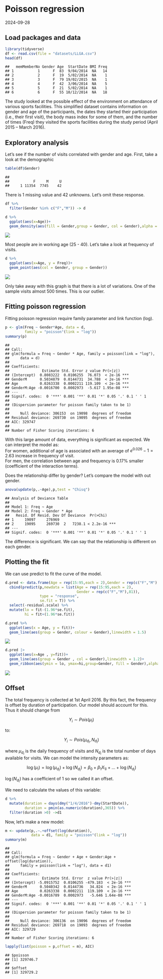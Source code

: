 Poisson regression
================
2024-09-28

## Load packages and data

``` r
library(tidyverse)
df <- read.csv(file = "datasets/LLGA.csv")
head(df)
```

    ##   memMemberNo Gender Age  StartDate BMI Freq
    ## 1           1      F  83  9/04/2014  NA   14
    ## 2           2      F  19  5/02/2014  NA    1
    ## 3           3      F  79 19/02/2015  NA    1
    ## 4           4      F  42  3/06/2014  NA    5
    ## 5           5      F  21  5/02/2014  NA    1
    ## 6           6      F  55 10/12/2014  NA   18

The study looked at the possible effect of the environment on attendance
of various sports facilities. This simplified dataset contains
information on gender and age of the participants, the dates they
started their participation (i.e., their first visit), the body mass
index for some of them, and the number of times (Freq) they visited the
sports facilities during the study period (April 2015 – March 2016).

## Exploratory analysis

Let’s see if the number of visits correlated with gender and age. First,
take a look at the demographic

``` r
table(df$Gender)
```

    ## 
    ##           F     M     U 
    ##     1 11354  7745    42

There is 1 missing value and 42 unknowns. Let’s omit these response.

``` r
df %>%
  filter(Gender %in% c("F","M")) -> d

d %>%
  ggplot(aes(x=Age))+
  geom_density(aes(fill = Gender,group = Gender, col = Gender),alpha = .4)
```

![](poisson_files/fig/filter%20data-1.png)<!-- -->

Most people are in working age (25 - 40). Let’s take a look at frequency
of visits.

``` r
d %>%
  ggplot(aes(x=Age, y = Freq))+
  geom_point(aes(col = Gender, group = Gender))
```

![](poisson_files/fig/unnamed-chunk-1-1.png)<!-- -->

Only take away with this graph is that there is a lot of variations. One
of the sample visits almost 500 times. This is our outlier.

## Fitting poisson regression

Fitting poisson regression require family parameter and link function
(log).

``` r
p <- glm(Freq ~ Gender*Age, data = d, 
         family = "poisson"(link = "log"))
summary(p)
```

    ## 
    ## Call:
    ## glm(formula = Freq ~ Gender * Age, family = poisson(link = "log"), 
    ##     data = d)
    ## 
    ## Coefficients:
    ##               Estimate Std. Error z value Pr(>|z|)    
    ## (Intercept)  0.8083222  0.0106255  76.073  < 2e-16 ***
    ## GenderM      0.5034879  0.0144731  34.788  < 2e-16 ***
    ## Age          0.0263338  0.0002211 119.109  < 2e-16 ***
    ## GenderM:Age -0.0016700  0.0002973  -5.617 1.95e-08 ***
    ## ---
    ## Signif. codes:  0 '***' 0.001 '**' 0.01 '*' 0.05 '.' 0.1 ' ' 1
    ## 
    ## (Dispersion parameter for poisson family taken to be 1)
    ## 
    ##     Null deviance: 306153  on 19098  degrees of freedom
    ## Residual deviance: 269730  on 19095  degrees of freedom
    ## AIC: 329747
    ## 
    ## Number of Fisher Scoring iterations: 6

With this large amount of data, everything is significant as expected.
We can interpret the model as:  
For women, additional of age is associated with an average of
$e^{0.026}-1 = 2.63%$ increase in frequency of visit.  
For men, the correlation between age and frequency is 0.17% smaller
(coefficient of the interaction terms).

Does the relationship differ by gender? Let’s compare the model with out
gender.

``` r
anova(update(p,.~Age),p,test = "Chisq")
```

    ## Analysis of Deviance Table
    ## 
    ## Model 1: Freq ~ Age
    ## Model 2: Freq ~ Gender * Age
    ##   Resid. Df Resid. Dev Df Deviance  Pr(>Chi)    
    ## 1     19097     276969                          
    ## 2     19095     269730  2   7238.1 < 2.2e-16 ***
    ## ---
    ## Signif. codes:  0 '***' 0.001 '**' 0.01 '*' 0.05 '.' 0.1 ' ' 1

The difference is significant. We can say that the relationship is
different on each gender.

## Plotting the fit

We can use predict to fit the curve of the model.

``` r
d.pred <- data.frame(Age = rep(15:95,each = 2),Gender = rep(c("F","M"),81)) %>%
  cbind(predict(p,newdata = list(Age = rep(15:95,each = 2),
                                 Gender = rep(c("F","M"),81)),
                type = "response",
                se.fit = T)) %>%
  select(-residual.scale) %>%
  mutate(lo = fit-(1.96*se.fit),
         hi = fit+(1.96*se.fit))

d.pred %>%
  ggplot(aes(x = Age, y = fit))+
  geom_line(aes(group = Gender, colour = Gender),linewidth = 1.5)
```

![](poisson_files/fig/plot-1.png)<!-- -->

``` r
d.pred |> 
  ggplot(aes(x=Age , y=fit))+
  geom_line(aes(group = Gender , col = Gender),linewidth = 1.2)+
  geom_ribbon(aes(ymin = lo, ymax=hi,group=Gender, fill = Gender),alpha=.4)
```

![](poisson_files/fig/plot-2.png)<!-- -->

## Offset

The total frequency is collected at 1st April 2016. By this fact, the
frequency is offset by duration of participation. Our model should
account for this. Thus it should change from

$$
Y_i\sim Pois(\mu_i)
$$

to:

$$
Y_i\sim Pois(\mu_{d_i},N_{d_i})
$$

where $\mu_{d_i}$ is the daily frequency of visits and $N_{d_i}$ is the
total number of days available for visits. We can model the intensity
parameters as:

$$
\log(\mu_{i})=\log(\mu_{d_i})+\log(N_{d_i})=\beta_0+\beta_1X_{1i}+\ldots+\log(N_{d_i})
$$

$\log(N_{d_i})$ has a coefficient of 1 so we called it an offset.

We need to calculate the values of this variable:

``` r
d %>%
  mutate(duration = days(dmy("1/4/2016")-dmy(StartDate)),
         duration = pmin(as.numeric(duration),365)) %>% 
  filter(duration >0) ->d1
```

Now, let’s make a new model:

``` r
m <- update(p,.~.+offset(log(duration)),
            data = d1, family = "poisson"(link = "log"))
summary(m)
```

    ## 
    ## Call:
    ## glm(formula = Freq ~ Gender + Age + Gender:Age + offset(log(duration)), 
    ##     family = poisson(link = "log"), data = d1)
    ## 
    ## Coefficients:
    ##               Estimate Std. Error  z value Pr(>|z|)    
    ## (Intercept) -5.0915752  0.0106255 -479.183  < 2e-16 ***
    ## GenderM      0.5040342  0.0144736   34.824  < 2e-16 ***
    ## Age          0.0263338  0.0002211  119.109  < 2e-16 ***
    ## GenderM:Age -0.0016789  0.0002973   -5.646 1.64e-08 ***
    ## ---
    ## Signif. codes:  0 '***' 0.001 '**' 0.01 '*' 0.05 '.' 0.1 ' ' 1
    ## 
    ## (Dispersion parameter for poisson family taken to be 1)
    ## 
    ##     Null deviance: 306136  on 19096  degrees of freedom
    ## Residual deviance: 269718  on 19093  degrees of freedom
    ## AIC: 329729
    ## 
    ## Number of Fisher Scoring iterations: 6

``` r
lapply(list(poisson = p,offset = m), AIC)
```

    ## $poisson
    ## [1] 329746.7
    ## 
    ## $offset
    ## [1] 329729.2
